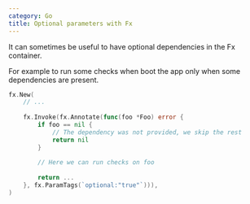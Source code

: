 ```yaml
---
category: Go
title: Optional parameters with Fx
---
```

It can sometimes be useful to have optional dependencies in the Fx container.

For example to run some checks when boot the app only when some dependencies are present.

```go
fx.New(
    // ...
    
    fx.Invoke(fx.Annotate(func(foo *Foo) error {
        if foo == nil {
            // The dependency was not provided, we skip the rest
            return nil
        }
        
        // Here we can run checks on foo
        
        return ...
    }, fx.ParamTags(`optional:"true"`))),
)
```
